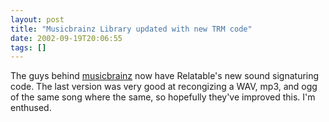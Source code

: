 ```yaml
---
layout: post
title: "Musicbrainz Library updated with new TRM code"
date: 2002-09-19T20:06:55
tags: []
---
```


The guys behind [musicbrainz][1] now have Relatable's new sound signaturing code. The last version was very good at recongizing a WAV, mp3, and ogg of the same song where the same, so hopefully they've improved this. I'm enthused.

   [1]: http://musicbrainz.org
